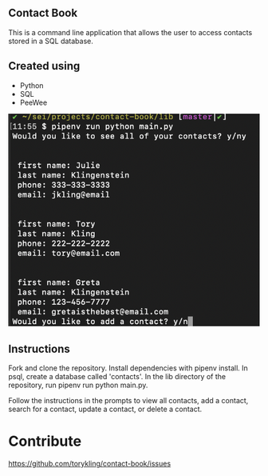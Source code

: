 ## Contact Book

This is a command line application that allows the user to access contacts stored in a SQL database.

## Created using

- Python
- SQL
- PeeWee

![Contact Book](./contacts.png)

## Instructions

Fork and clone the repository. Install dependencies with pipenv install. In psql, create a database called 'contacts'. In the lib directory of the repository, run pipenv run python main.py.

Follow the instructions in the prompts to view all contacts, add a contact, search for a contact, update a contact, or delete a contact.

# Contribute

https://github.com/torykling/contact-book/issues
